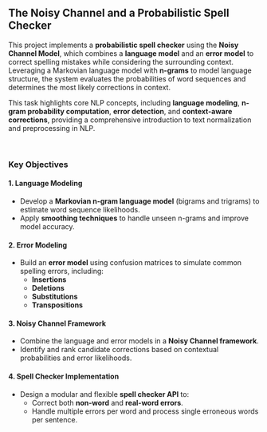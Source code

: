 ##  **The Noisy Channel and a Probabilistic Spell Checker**

This project implements a **probabilistic spell checker** using the **Noisy Channel Model**, which combines a **language model** and an **error model** to correct spelling mistakes while considering the surrounding context. Leveraging a Markovian language model with **n-grams** to model language structure, the system evaluates the probabilities of word sequences and determines the most likely corrections in context.

This task highlights core NLP concepts, including **language modeling**, **n-gram probability computation**, **error detection**, and **context-aware corrections**, providing a comprehensive introduction to text normalization and preprocessing in NLP.

&nbsp;  
### **Key Objectives**

#### **1. Language Modeling**  
- Develop a **Markovian n-gram language model** (bigrams and trigrams) to estimate word sequence likelihoods.  
- Apply **smoothing techniques** to handle unseen n-grams and improve model accuracy.  

#### **2. Error Modeling**  
- Build an **error model** using confusion matrices to simulate common spelling errors, including:  
  - **Insertions**  
  - **Deletions**  
  - **Substitutions**  
  - **Transpositions**  

#### **3. Noisy Channel Framework**  
- Combine the language and error models in a **Noisy Channel framework**.  
- Identify and rank candidate corrections based on contextual probabilities and error likelihoods.  

#### **4. Spell Checker Implementation**  
- Design a modular and flexible **spell checker API** to:  
  - Correct both **non-word** and **real-word errors**.  
  - Handle multiple errors per word and process single erroneous words per sentence.  
